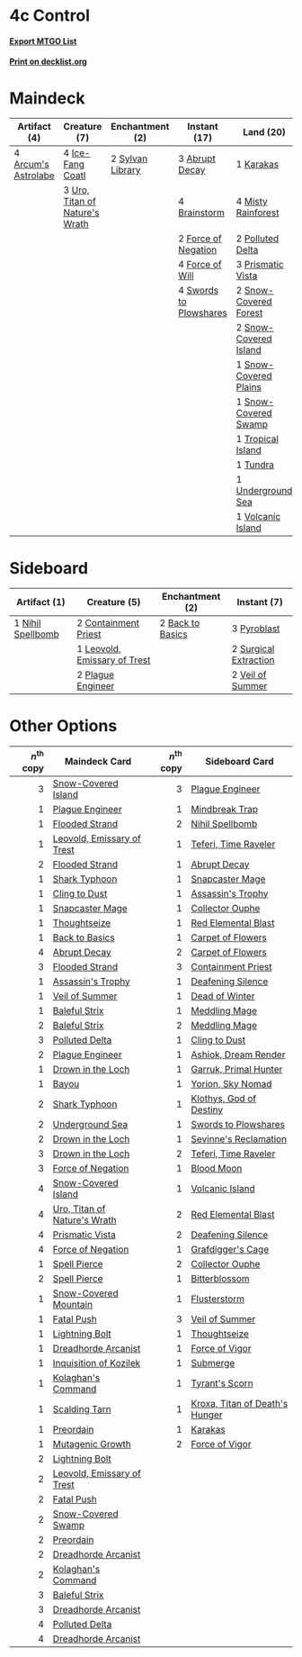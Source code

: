 # 4c Control

#### [Export MTGO List](../collection/4c%20Control/4c%20Control.txt)
#### [Print on decklist.org](http://decklist.org/?deckmain=3%09Abrupt%20Decay%0A4%09Arcum's%20Astrolabe%0A4%09Brainstorm%0A2%09Dead%20of%20Winter%0A2%09Force%20of%20Negation%0A4%09Force%20of%20Will%0A4%09Ice-Fang%20Coatl%0A1%09Jace,%20the%20Mind%20Sculptor%0A1%09Karakas%0A4%09Misty%20Rainforest%0A3%09Oko,%20Thief%20of%20Crowns%0A2%09Polluted%20Delta%0A4%09Ponder%0A3%09Prismatic%20Vista%0A2%09Snow-Covered%20Forest%0A2%09Snow-Covered%20Island%0A1%09Snow-Covered%20Plains%0A1%09Snow-Covered%20Swamp%0A4%09Swords%20to%20Plowshares%0A2%09Sylvan%20Library%0A1%09Tropical%20Island%0A1%09Tundra%0A1%09Underground%20Sea%0A3%09Uro,%20Titan%20of%20Nature's%20Wrath%0A1%09Volcanic%20Island&deckside=2%09Back%20to%20Basics%0A2%09Containment%20Priest%0A1%09Leovold,%20Emissary%20of%20Trest%0A1%09Nihil%20Spellbomb%0A2%09Plague%20Engineer%0A3%09Pyroblast%0A2%09Surgical%20Extraction%0A2%09Veil%20of%20Summer)
# Maindeck

|                                         Artifact (4)                                         |                                              Creature (7)                                               |                                     Enchantment (2)                                     |                                         Instant (17)                                         |                                           Land (20)                                            |                                          Planeswalker (4)                                          |                                        Sorcery (6)                                        |
|----------------------------------------------------------------------------------------------|---------------------------------------------------------------------------------------------------------|-----------------------------------------------------------------------------------------|----------------------------------------------------------------------------------------------|------------------------------------------------------------------------------------------------|----------------------------------------------------------------------------------------------------|-------------------------------------------------------------------------------------------|
|4 [Arcum's Astrolabe](http://gatherer.wizards.com/Pages/Card/Details.aspx?multiverseid=464169)|4 [Ice-Fang Coatl](http://gatherer.wizards.com/Pages/Card/Details.aspx?multiverseid=464152)              |2 [Sylvan Library](http://gatherer.wizards.com/Pages/Card/Details.aspx?multiverseid=2240)|3 [Abrupt Decay](http://gatherer.wizards.com/Pages/Card/Details.aspx?multiverseid=456061)     |1 [Karakas](http://gatherer.wizards.com/Pages/Card/Details.aspx?multiverseid=413782)            |1 [Jace, the Mind Sculptor](http://gatherer.wizards.com/Pages/Card/Details.aspx?multiverseid=442051)|2 [Dead of Winter](http://gatherer.wizards.com/Pages/Card/Details.aspx?multiverseid=464034)|
|                                                                                              |3 [Uro, Titan of Nature's Wrath](http://gatherer.wizards.com/Pages/Card/Details.aspx?multiverseid=476480)|                                                                                         |4 [Brainstorm](http://gatherer.wizards.com/Pages/Card/Details.aspx?multiverseid=3897)         |4 [Misty Rainforest](http://gatherer.wizards.com/Pages/Card/Details.aspx?multiverseid=405102)   |3 [Oko, Thief of Crowns](http://gatherer.wizards.com/Pages/Card/Details.aspx?multiverseid=473159)   |4 [Ponder](http://gatherer.wizards.com/Pages/Card/Details.aspx?multiverseid=451051)        |
|                                                                                              |                                                                                                         |                                                                                         |2 [Force of Negation](http://gatherer.wizards.com/Pages/Card/Details.aspx?multiverseid=464001)|2 [Polluted Delta](http://gatherer.wizards.com/Pages/Card/Details.aspx?multiverseid=405104)     |                                                                                                    |                                                                                           |
|                                                                                              |                                                                                                         |                                                                                         |4 [Force of Will](http://gatherer.wizards.com/Pages/Card/Details.aspx?multiverseid=3107)      |3 [Prismatic Vista](http://gatherer.wizards.com/Pages/Card/Details.aspx?multiverseid=464193)    |                                                                                                    |                                                                                           |
|                                                                                              |                                                                                                         |                                                                                         |4 [Swords to Plowshares](http://gatherer.wizards.com/Pages/Card/Details.aspx?multiverseid=869)|2 [Snow-Covered Forest](http://gatherer.wizards.com/Pages/Card/Details.aspx?multiverseid=121192)|                                                                                                    |                                                                                           |
|                                                                                              |                                                                                                         |                                                                                         |                                                                                              |2 [Snow-Covered Island](http://gatherer.wizards.com/Pages/Card/Details.aspx?multiverseid=121130)|                                                                                                    |                                                                                           |
|                                                                                              |                                                                                                         |                                                                                         |                                                                                              |1 [Snow-Covered Plains](http://gatherer.wizards.com/Pages/Card/Details.aspx?multiverseid=121267)|                                                                                                    |                                                                                           |
|                                                                                              |                                                                                                         |                                                                                         |                                                                                              |1 [Snow-Covered Swamp](http://gatherer.wizards.com/Pages/Card/Details.aspx?multiverseid=121256) |                                                                                                    |                                                                                           |
|                                                                                              |                                                                                                         |                                                                                         |                                                                                              |1 [Tropical Island](http://gatherer.wizards.com/Pages/Card/Details.aspx?multiverseid=884)       |                                                                                                    |                                                                                           |
|                                                                                              |                                                                                                         |                                                                                         |                                                                                              |1 [Tundra](http://gatherer.wizards.com/Pages/Card/Details.aspx?multiverseid=885)                |                                                                                                    |                                                                                           |
|                                                                                              |                                                                                                         |                                                                                         |                                                                                              |1 [Underground Sea](http://gatherer.wizards.com/Pages/Card/Details.aspx?multiverseid=886)       |                                                                                                    |                                                                                           |
|                                                                                              |                                                                                                         |                                                                                         |                                                                                              |1 [Volcanic Island](http://gatherer.wizards.com/Pages/Card/Details.aspx?multiverseid=887)       |                                                                                                    |                                                                                           |


# Sideboard

|                                        Artifact (1)                                        |                                             Creature (5)                                              |                                      Enchantment (2)                                      |                                          Instant (7)                                           |
|--------------------------------------------------------------------------------------------|-------------------------------------------------------------------------------------------------------|-------------------------------------------------------------------------------------------|------------------------------------------------------------------------------------------------|
|1 [Nihil Spellbomb](http://gatherer.wizards.com/Pages/Card/Details.aspx?multiverseid=442215)|2 [Containment Priest](http://gatherer.wizards.com/Pages/Card/Details.aspx?multiverseid=389470)        |2 [Back to Basics](http://gatherer.wizards.com/Pages/Card/Details.aspx?multiverseid=456642)|3 [Pyroblast](http://gatherer.wizards.com/Pages/Card/Details.aspx?multiverseid=4083)            |
|                                                                                            |1 [Leovold, Emissary of Trest](http://gatherer.wizards.com/Pages/Card/Details.aspx?multiverseid=416834)|                                                                                           |2 [Surgical Extraction](http://gatherer.wizards.com/Pages/Card/Details.aspx?multiverseid=397706)|
|                                                                                            |2 [Plague Engineer](http://gatherer.wizards.com/Pages/Card/Details.aspx?multiverseid=464049)           |                                                                                           |2 [Veil of Summer](http://gatherer.wizards.com/Pages/Card/Details.aspx?multiverseid=466952)     |


# Other Options

|*n*<sup>th</sup> copy|                                             Maindeck Card                                             |*n*<sup>th</sup> copy|                                             Sideboard Card                                              |
|--------------------:|-------------------------------------------------------------------------------------------------------|--------------------:|---------------------------------------------------------------------------------------------------------|
|                    3|[Snow-Covered Island](http://gatherer.wizards.com/Pages/Card/Details.aspx?multiverseid=121130)         |                    3|[Plague Engineer](http://gatherer.wizards.com/Pages/Card/Details.aspx?multiverseid=464049)               |
|                    1|[Plague Engineer](http://gatherer.wizards.com/Pages/Card/Details.aspx?multiverseid=464049)             |                    1|[Mindbreak Trap](http://gatherer.wizards.com/Pages/Card/Details.aspx?multiverseid=197532)                |
|                    1|[Flooded Strand](http://gatherer.wizards.com/Pages/Card/Details.aspx?multiverseid=405098)              |                    2|[Nihil Spellbomb](http://gatherer.wizards.com/Pages/Card/Details.aspx?multiverseid=442215)               |
|                    1|[Leovold, Emissary of Trest](http://gatherer.wizards.com/Pages/Card/Details.aspx?multiverseid=416834)  |                    1|[Teferi, Time Raveler](http://gatherer.wizards.com/Pages/Card/Details.aspx?multiverseid=461148)          |
|                    2|[Flooded Strand](http://gatherer.wizards.com/Pages/Card/Details.aspx?multiverseid=405098)              |                    1|[Abrupt Decay](http://gatherer.wizards.com/Pages/Card/Details.aspx?multiverseid=456061)                  |
|                    1|[Shark Typhoon](http://gatherer.wizards.com/Pages/Card/Details.aspx?multiverseid=479587)               |                    1|[Snapcaster Mage](http://gatherer.wizards.com/Pages/Card/Details.aspx?multiverseid=227676)               |
|                    1|[Cling to Dust](http://gatherer.wizards.com/Pages/Card/Details.aspx?multiverseid=476338)               |                    1|[Assassin's Trophy](http://gatherer.wizards.com/Pages/Card/Details.aspx?multiverseid=452902)             |
|                    1|[Snapcaster Mage](http://gatherer.wizards.com/Pages/Card/Details.aspx?multiverseid=227676)             |                    1|[Collector Ouphe](http://gatherer.wizards.com/Pages/Card/Details.aspx?multiverseid=464107)               |
|                    1|[Thoughtseize](http://gatherer.wizards.com/Pages/Card/Details.aspx?multiverseid=438676)                |                    1|[Red Elemental Blast](http://gatherer.wizards.com/Pages/Card/Details.aspx?multiverseid=814)              |
|                    1|[Back to Basics](http://gatherer.wizards.com/Pages/Card/Details.aspx?multiverseid=456642)              |                    1|[Carpet of Flowers](http://gatherer.wizards.com/Pages/Card/Details.aspx?multiverseid=5858)               |
|                    4|[Abrupt Decay](http://gatherer.wizards.com/Pages/Card/Details.aspx?multiverseid=456061)                |                    2|[Carpet of Flowers](http://gatherer.wizards.com/Pages/Card/Details.aspx?multiverseid=5858)               |
|                    3|[Flooded Strand](http://gatherer.wizards.com/Pages/Card/Details.aspx?multiverseid=405098)              |                    3|[Containment Priest](http://gatherer.wizards.com/Pages/Card/Details.aspx?multiverseid=389470)            |
|                    1|[Assassin's Trophy](http://gatherer.wizards.com/Pages/Card/Details.aspx?multiverseid=452902)           |                    1|[Deafening Silence](http://gatherer.wizards.com/Pages/Card/Details.aspx?multiverseid=472972)             |
|                    1|[Veil of Summer](http://gatherer.wizards.com/Pages/Card/Details.aspx?multiverseid=466952)              |                    1|[Dead of Winter](http://gatherer.wizards.com/Pages/Card/Details.aspx?multiverseid=464034)                |
|                    1|[Baleful Strix](http://gatherer.wizards.com/Pages/Card/Details.aspx?multiverseid=376260)               |                    1|[Meddling Mage](http://gatherer.wizards.com/Pages/Card/Details.aspx?multiverseid=179547)                 |
|                    2|[Baleful Strix](http://gatherer.wizards.com/Pages/Card/Details.aspx?multiverseid=376260)               |                    2|[Meddling Mage](http://gatherer.wizards.com/Pages/Card/Details.aspx?multiverseid=179547)                 |
|                    3|[Polluted Delta](http://gatherer.wizards.com/Pages/Card/Details.aspx?multiverseid=405104)              |                    1|[Cling to Dust](http://gatherer.wizards.com/Pages/Card/Details.aspx?multiverseid=476338)                 |
|                    2|[Plague Engineer](http://gatherer.wizards.com/Pages/Card/Details.aspx?multiverseid=464049)             |                    1|[Ashiok, Dream Render](http://gatherer.wizards.com/Pages/Card/Details.aspx?multiverseid=461155)          |
|                    1|[Drown in the Loch](http://gatherer.wizards.com/Pages/Card/Details.aspx?multiverseid=473150)           |                    1|[Garruk, Primal Hunter](http://gatherer.wizards.com/Pages/Card/Details.aspx?multiverseid=470713)         |
|                    1|[Bayou](http://gatherer.wizards.com/Pages/Card/Details.aspx?multiverseid=879)                          |                    1|[Yorion, Sky Nomad](http://gatherer.wizards.com/Pages/Card/Details.aspx?multiverseid=479752)             |
|                    2|[Shark Typhoon](http://gatherer.wizards.com/Pages/Card/Details.aspx?multiverseid=479587)               |                    1|[Klothys, God of Destiny](http://gatherer.wizards.com/Pages/Card/Details.aspx?multiverseid=476471)       |
|                    2|[Underground Sea](http://gatherer.wizards.com/Pages/Card/Details.aspx?multiverseid=886)                |                    1|[Swords to Plowshares](http://gatherer.wizards.com/Pages/Card/Details.aspx?multiverseid=869)             |
|                    2|[Drown in the Loch](http://gatherer.wizards.com/Pages/Card/Details.aspx?multiverseid=473150)           |                    1|[Sevinne's Reclamation](http://gatherer.wizards.com/Pages/Card/Details.aspx?multiverseid=470551)         |
|                    3|[Drown in the Loch](http://gatherer.wizards.com/Pages/Card/Details.aspx?multiverseid=473150)           |                    2|[Teferi, Time Raveler](http://gatherer.wizards.com/Pages/Card/Details.aspx?multiverseid=461148)          |
|                    3|[Force of Negation](http://gatherer.wizards.com/Pages/Card/Details.aspx?multiverseid=464001)           |                    1|[Blood Moon](http://gatherer.wizards.com/Pages/Card/Details.aspx?multiverseid=45386)                     |
|                    4|[Snow-Covered Island](http://gatherer.wizards.com/Pages/Card/Details.aspx?multiverseid=121130)         |                    1|[Volcanic Island](http://gatherer.wizards.com/Pages/Card/Details.aspx?multiverseid=887)                  |
|                    4|[Uro, Titan of Nature's Wrath](http://gatherer.wizards.com/Pages/Card/Details.aspx?multiverseid=476480)|                    2|[Red Elemental Blast](http://gatherer.wizards.com/Pages/Card/Details.aspx?multiverseid=814)              |
|                    4|[Prismatic Vista](http://gatherer.wizards.com/Pages/Card/Details.aspx?multiverseid=464193)             |                    2|[Deafening Silence](http://gatherer.wizards.com/Pages/Card/Details.aspx?multiverseid=472972)             |
|                    4|[Force of Negation](http://gatherer.wizards.com/Pages/Card/Details.aspx?multiverseid=464001)           |                    1|[Grafdigger's Cage](http://gatherer.wizards.com/Pages/Card/Details.aspx?multiverseid=278452)             |
|                    1|[Spell Pierce](http://gatherer.wizards.com/Pages/Card/Details.aspx?multiverseid=425876)                |                    2|[Collector Ouphe](http://gatherer.wizards.com/Pages/Card/Details.aspx?multiverseid=464107)               |
|                    2|[Spell Pierce](http://gatherer.wizards.com/Pages/Card/Details.aspx?multiverseid=425876)                |                    1|[Bitterblossom](http://gatherer.wizards.com/Pages/Card/Details.aspx?multiverseid=397701)                 |
|                    1|[Snow-Covered Mountain](http://gatherer.wizards.com/Pages/Card/Details.aspx?multiverseid=121233)       |                    1|[Flusterstorm](http://gatherer.wizards.com/Pages/Card/Details.aspx?multiverseid=228255)                  |
|                    1|[Fatal Push](http://gatherer.wizards.com/Pages/Card/Details.aspx?multiverseid=423724)                  |                    3|[Veil of Summer](http://gatherer.wizards.com/Pages/Card/Details.aspx?multiverseid=466952)                |
|                    1|[Lightning Bolt](http://gatherer.wizards.com/Pages/Card/Details.aspx?multiverseid=806)                 |                    1|[Thoughtseize](http://gatherer.wizards.com/Pages/Card/Details.aspx?multiverseid=438676)                  |
|                    1|[Dreadhorde Arcanist](http://gatherer.wizards.com/Pages/Card/Details.aspx?multiverseid=461052)         |                    1|[Force of Vigor](http://gatherer.wizards.com/Pages/Card/Details.aspx?multiverseid=464113)                |
|                    1|[Inquisition of Kozilek](http://gatherer.wizards.com/Pages/Card/Details.aspx?multiverseid=416897)      |                    1|[Submerge](http://gatherer.wizards.com/Pages/Card/Details.aspx?multiverseid=21296)                       |
|                    1|[Kolaghan's Command](http://gatherer.wizards.com/Pages/Card/Details.aspx?multiverseid=394613)          |                    1|[Tyrant's Scorn](http://gatherer.wizards.com/Pages/Card/Details.aspx?multiverseid=461152)                |
|                    1|[Scalding Tarn](http://gatherer.wizards.com/Pages/Card/Details.aspx?multiverseid=405107)               |                    1|[Kroxa, Titan of Death's Hunger](http://gatherer.wizards.com/Pages/Card/Details.aspx?multiverseid=476472)|
|                    1|[Preordain](http://gatherer.wizards.com/Pages/Card/Details.aspx?multiverseid=405347)                   |                    1|[Karakas](http://gatherer.wizards.com/Pages/Card/Details.aspx?multiverseid=413782)                       |
|                    1|[Mutagenic Growth](http://gatherer.wizards.com/Pages/Card/Details.aspx?multiverseid=397717)            |                    2|[Force of Vigor](http://gatherer.wizards.com/Pages/Card/Details.aspx?multiverseid=464113)                |
|                    2|[Lightning Bolt](http://gatherer.wizards.com/Pages/Card/Details.aspx?multiverseid=806)                 |                     |                                                                                                         |
|                    2|[Leovold, Emissary of Trest](http://gatherer.wizards.com/Pages/Card/Details.aspx?multiverseid=416834)  |                     |                                                                                                         |
|                    2|[Fatal Push](http://gatherer.wizards.com/Pages/Card/Details.aspx?multiverseid=423724)                  |                     |                                                                                                         |
|                    2|[Snow-Covered Swamp](http://gatherer.wizards.com/Pages/Card/Details.aspx?multiverseid=121256)          |                     |                                                                                                         |
|                    2|[Preordain](http://gatherer.wizards.com/Pages/Card/Details.aspx?multiverseid=405347)                   |                     |                                                                                                         |
|                    2|[Dreadhorde Arcanist](http://gatherer.wizards.com/Pages/Card/Details.aspx?multiverseid=461052)         |                     |                                                                                                         |
|                    2|[Kolaghan's Command](http://gatherer.wizards.com/Pages/Card/Details.aspx?multiverseid=394613)          |                     |                                                                                                         |
|                    3|[Baleful Strix](http://gatherer.wizards.com/Pages/Card/Details.aspx?multiverseid=376260)               |                     |                                                                                                         |
|                    3|[Dreadhorde Arcanist](http://gatherer.wizards.com/Pages/Card/Details.aspx?multiverseid=461052)         |                     |                                                                                                         |
|                    4|[Polluted Delta](http://gatherer.wizards.com/Pages/Card/Details.aspx?multiverseid=405104)              |                     |                                                                                                         |
|                    4|[Dreadhorde Arcanist](http://gatherer.wizards.com/Pages/Card/Details.aspx?multiverseid=461052)         |                     |                                                                                                         |

